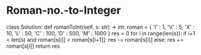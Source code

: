 # Roman-no.-to-Integer

class Solution:
    def romanToInt(self, s: str) -> int:
        roman = {
            'I' : 1,
            'V' : 5,
            'X' : 10,
            'L' : 50,
            'C' : 100,
            'D' : 500,
            'M' : 1000
        }
        res = 0
        for i in range(len(s)):
            if i+1 < len(s) and roman[s[i]] < roman[s[i+1]]:
                res -= roman[s[i]]
            else:
                res += roman[s[i]]
        return res
